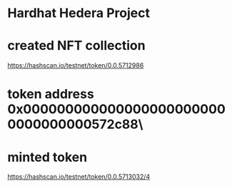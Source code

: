 # Hardhat Hedera Project

# created NFT collection

https://hashscan.io/testnet/token/0.0.5712986

# token address 0x0000000000000000000000000000000000572c88\

# minted token

https://hashscan.io/testnet/token/0.0.5713032/4
